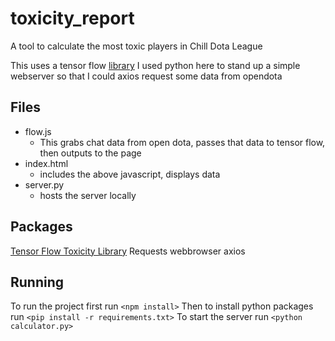 # toxicity_report
A tool to calculate the most toxic players in Chill Dota League

This uses a tensor flow [library](https://github.com/tensorflow/tfjs-models/tree/master/toxicity)
I used python here to stand up a simple webserver so that I could axios request some data from opendota

## Files
* flow.js
    * This grabs chat data from open dota, passes that data to tensor flow, then outputs to the page
* index.html
    * includes the above javascript, displays data
* server.py
    * hosts the server locally

## Packages
[Tensor Flow Toxicity Library](https://github.com/tensorflow/tfjs-models/tree/master/toxicity)
Requests
webbrowser
axios

## Running
To run the project first run `<npm install>`
Then to install python packages run `<pip install -r requirements.txt>`
To start the server run `<python calculator.py>`
